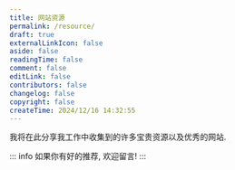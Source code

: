```yaml
---
title: 网站资源
permalink: /resource/
draft: true
externalLinkIcon: false
aside: false
readingTime: false
comment: false
editLink: false
contributors: false
changelog: false
copyright: false
createTime: 2024/12/16 14:32:55
---
```

我将在此分享我工作中收集到的许多宝贵资源以及优秀的网站.

::: info 如果你有好的推荐, 欢迎留言!
:::
